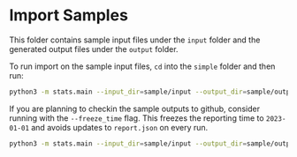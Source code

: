 # Import Samples

This folder contains sample input files under the `input` folder and the generated output files under the `output` folder.

To run import on the sample input files, `cd` into the `simple` folder and then run:

```bash
python3 -m stats.main --input_dir=sample/input --output_dir=sample/output
```

If you are planning to checkin the sample outputs to github, 
consider running with the `--freeze_time` flag.
This freezes the reporting time to `2023-01-01` and avoids updates to `report.json` on every run.

```bash
python3 -m stats.main --input_dir=sample/input --output_dir=sample/output --freeze_time
```


